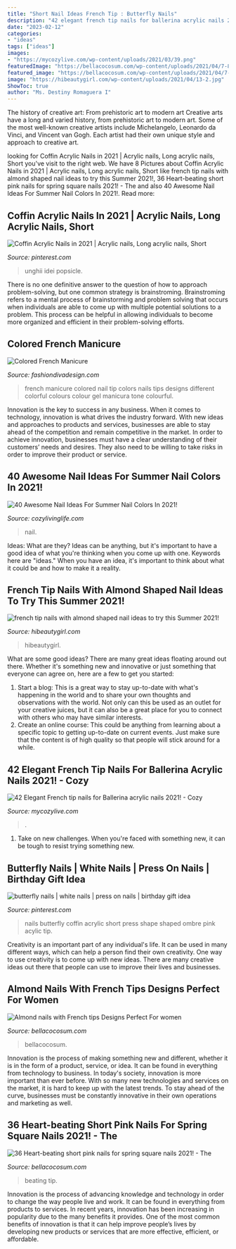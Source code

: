 ```yaml
---
title: "Short Nail Ideas French Tip : Butterfly Nails"
description: "42 elegant french tip nails for ballerina acrylic nails 2021!"
date: "2023-02-12"
categories:
- "ideas"
tags: ["ideas"]
images:
- "https://mycozylive.com/wp-content/uploads/2021/03/39.png"
featuredImage: "https://bellacocosum.com/wp-content/uploads/2021/04/7-8.jpg"
featured_image: "https://bellacocosum.com/wp-content/uploads/2021/04/7-8.jpg"
image: "https://hibeautygirl.com/wp-content/uploads/2021/04/13-2.jpg"
ShowToc: true
author: "Ms. Destiny Romaguera I"
---
```



The history of creative art: From prehistoric art to modern art
Creative arts have a long and varied history, from prehistoric art to modern art. Some of the most well-known creative artists include Michelangelo, Leonardo da Vinci, and Vincent van Gogh. Each artist had their own unique style and approach to creative art.

	

		
looking for Coffin Acrylic Nails in 2021 | Acrylic nails, Long acrylic nails, Short you've visit to the right web. We have 8 Pictures about Coffin Acrylic Nails in 2021 | Acrylic nails, Long acrylic nails, Short like french tip nails with almond shaped nail ideas to try this Summer 2021!, 36 Heart-beating short pink nails for spring square nails 2021! - The and also 40 Awesome Nail Ideas For Summer Nail Colors In 2021!. Read more:
		
    
## Coffin Acrylic Nails In 2021 | Acrylic Nails, Long Acrylic Nails, Short

<img loading=lazy src="https://i.pinimg.com/736x/90/e2/f0/90e2f0115a2fdaee886777b452e092d3.jpg" onerror="this.onerror=null;this.src='https://tse4.mm.bing.net/th?id=OIP.QWd7hub9ndALrqxZ2YNIFgAAAA&amp;pid=15.1';" alt="Coffin Acrylic Nails in 2021 | Acrylic nails, Long acrylic nails, Short">

_Source: pinterest.com_

>unghii idei popsicle. 

	

There is no one definitive answer to the question of how to approach problem-solving, but one common strategy is brainstroming. Brainstroming refers to a mental process of brainstorming and problem solving that occurs when individuals are able to come up with multiple potential solutions to a problem. This process can be helpful in allowing individuals to become more organized and efficient in their problem-solving efforts.

    
## Colored French Manicure

<img loading=lazy src="http://www.fashiondivadesign.com/wp-content/uploads/2013/09/ysl3_104376807.jpg" onerror="this.onerror=null;this.src='https://tse4.mm.bing.net/th?id=OIP.XAbgKOOjQHUsPWBFNsOhgAHaLH&amp;pid=15.1';" alt="Colored French Manicure">

_Source: fashiondivadesign.com_

>french manicure colored nail tip colors nails tips designs different colorful colours colour gel manicura tone colourful. 

	

Innovation is the key to success in any business. When it comes to technology, innovation is what drives the industry forward. With new ideas and approaches to products and services, businesses are able to stay ahead of the competition and remain competitive in the market. In order to achieve innovation, businesses must have a clear understanding of their customers’ needs and desires. They also need to be willing to take risks in order to improve their product or service.

    
## 40 Awesome Nail Ideas For Summer Nail Colors In 2021!

<img loading=lazy src="https://cozylivinglife.com/wp-content/uploads/2021/05/25-2-683x1024.jpg" onerror="this.onerror=null;this.src='https://tse1.mm.bing.net/th?id=OIP.WROzWgLWBBUGOVijpJXZRgHaLG&amp;pid=15.1';" alt="40 Awesome Nail Ideas For Summer Nail Colors In 2021!">

_Source: cozylivinglife.com_

>nail. 

	

Ideas: What are they?
Ideas can be anything, but it's important to have a good idea of what you're thinking when you come up with one. Keywords here are "ideas." When you have an idea, it's important to think about what it could be and how to make it a reality.

    
## French Tip Nails With Almond Shaped Nail Ideas To Try This Summer 2021!

<img loading=lazy src="https://hibeautygirl.com/wp-content/uploads/2021/04/13-2.jpg" onerror="this.onerror=null;this.src='https://tse4.mm.bing.net/th?id=OIP.USNXf8u2NbaI_YmGnkLmiwHaLH&amp;pid=15.1';" alt="french tip nails with almond shaped nail ideas to try this Summer 2021!">

_Source: hibeautygirl.com_

>hibeautygirl. 

	

What are some good ideas?
There are many great ideas floating around out there. Whether it's something new and innovative or just something that everyone can agree on, here are a few to get you started: 
1. Start a blog: This is a great way to stay up-to-date with what's happening in the world and to share your own thoughts and observations with the world. Not only can this be used as an outlet for your creative juices, but it can also be a great place for you to connect with others who may have similar interests. 
2. Create an online course: This could be anything from learning about a specific topic to getting up-to-date on current events. Just make sure that the content is of high quality so that people will stick around for a while. 

    
## 42 Elegant French Tip Nails For Ballerina Acrylic Nails 2021! - Cozy

<img loading=lazy src="https://mycozylive.com/wp-content/uploads/2021/03/39.png" onerror="this.onerror=null;this.src='https://tse2.mm.bing.net/th?id=OIP.LjeVZim8wBzmBVNgq-Li-QHaKY&amp;pid=15.1';" alt="42 Elegant French tip nails for Ballerina acrylic nails 2021! - Cozy">

_Source: mycozylive.com_

>. 

	

1) Take on new challenges. When you're faced with something new, it can be tough to resist trying something new.

    
## Butterfly Nails | White Nails | Press On Nails | Birthday Gift Idea

<img loading=lazy src="https://i.pinimg.com/736x/6f/a6/59/6fa6596535fb3c46650d6984c6939099.jpg" onerror="this.onerror=null;this.src='https://tse3.mm.bing.net/th?id=OIP.pJRlPEp47fPcwdVBO4HZ6wHaJ3&amp;pid=15.1';" alt="butterfly nails | white nails | press on nails | birthday gift idea">

_Source: pinterest.com_

>nails butterfly coffin acrylic short press shape shaped ombre pink acylic tip. 

	

Creativity is an important part of any individual's life. It can be used in many different ways, which can help a person find their own creativity. One way to use creativity is to come up with new ideas. There are many creative ideas out there that people can use to improve their lives and businesses.

    
## Almond Nails With French Tips Designs Perfect For Women

<img loading=lazy src="https://bellacocosum.com/wp-content/uploads/2021/04/7-8.jpg" onerror="this.onerror=null;this.src='https://tse4.mm.bing.net/th?id=OIP.tJorD9lSBq2-J5uLkBPNMgHaLH&amp;pid=15.1';" alt="Almond nails with French tips Designs Perfect For women">

_Source: bellacocosum.com_

>bellacocosum. 

	

Innovation is the process of making something new and different, whether it is in the form of a product, service, or idea. It can be found in everything from technology to business. In today's society, innovation is more important than ever before. With so many new technologies and services on the market, it is hard to keep up with the latest trends. To stay ahead of the curve, businesses must be constantly innovative in their own operations and marketing as well.

    
## 36 Heart-beating Short Pink Nails For Spring Square Nails 2021! - The

<img loading=lazy src="https://bellacocosum.com/wp-content/uploads/2021/03/24-5.jpg" onerror="this.onerror=null;this.src='https://tse3.mm.bing.net/th?id=OIP.19T9Jn0afR-kX5bjjNp4-AHaJZ&amp;pid=15.1';" alt="36 Heart-beating short pink nails for spring square nails 2021! - The">

_Source: bellacocosum.com_

>beating tip. 

	

Innovation is the process of advancing knowledge and technology in order to change the way people live and work. It can be found in everything from products to services. In recent years, innovation has been increasing in popularity due to the many benefits it provides. One of the most common benefits of innovation is that it can help improve people’s lives by developing new products or services that are more effective, efficient, or affordable.

